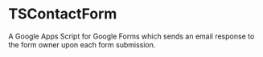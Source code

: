 TSContactForm
=============

A Google Apps Script for Google Forms which sends an email response to the form owner upon each form submission.
